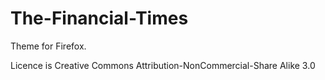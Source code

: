 # The-Financial-Times

Theme for Firefox.

Licence is Creative Commons Attribution-NonCommercial-Share Alike 3.0
